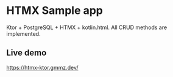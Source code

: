 # HTMX Sample app
Ktor + PostgreSQL + HTMX + kotlin.html. All CRUD methods are implemented.
## Live demo
https://htmx-ktor.gmmz.dev/
